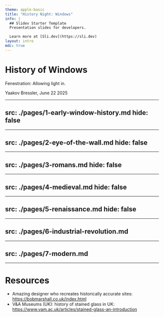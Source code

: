 ```yaml
---
theme: apple-basic
title: "History Night: Windows"
info: |
  ## Slidev Starter Template
  Presentation slides for developers.

  Learn more at [Sli.dev](https://sli.dev)
layout: intro
mdc: true
---
```


# History of Windows

Fenestration: Allowing light in.

<div class="absolute bottom-10">
  <span class="font-700">
    Yaakov Bressler, June 22 2025
  </span>
</div>

---
src: ./pages/1-early-window-history.md
hide: false
---

---
src: ./pages/2-eye-of-the-wall.md
hide: false
---

---
src: ./pages/3-romans.md
hide: false
---

---
src: ./pages/4-medieval.md
hide: false
---

---
src: ./pages/5-renaissance.md
hide: false
---

---
src: ./pages/6-industrial-revolution.md
---

---
src: ./pages/7-modern.md
---

---
# Resources
* Amazing designer who recreates historically accurate sites: https://bobmarshall.co.uk/index.html
* V&A Museums (UK): history of stained glass in UK: https://www.vam.ac.uk/articles/stained-glass-an-introduction